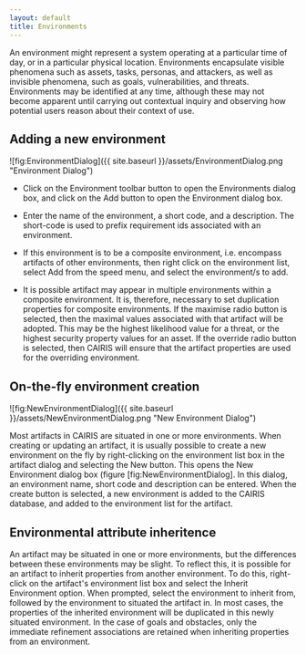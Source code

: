 ```yaml
---
layout: default
title: Environments
---
```


An environment might represent a system operating at a particular time of day, or in a particular physical location.  Environments encapsulate visible phenomena such as assets, tasks, personas, and attackers, as well as invisible phenomena, such as goals, vulnerabilities, and threats.  Environments may be identified at any time, although these may not become apparent until carrying out contextual inquiry and observing how potential users reason about their context of use.

## Adding a new environment ##

![fig:EnvironmentDialog]({{ site.baseurl }}/assets/EnvironmentDialog.png "Environment Dialog")

* Click on the Environment toolbar button to open the Environments dialog box, and click on the Add button to open the Environment dialog box.

* Enter the name of the environment, a short code, and a description.  The short-code is used to prefix requirement ids associated with an environment.

* If this environment is to be a composite environment, i.e. encompass artifacts of other environments, then right click on the environment list, select Add from the speed menu, and select the environment/s to add.

* It is possible artifact may appear in multiple environments within a composite environment.  It is, therefore, necessary to set duplication properties for composite environments.  If the maximise radio button is selected, then the maximal values associated with that artifact will be adopted.  This may be the highest likelihood value for a threat, or the highest security property values for an asset. If the override radio button is selected, then CAIRIS will ensure that the artifact properties are used for the overriding environment.

## On-the-fly environment creation ##

![fig:NewEnvironmentDialog]({{ site.baseurl }}/assets/NewEnvironmentDialog.png "New Environment Dialog")

Most artifacts in CAIRIS are situated in one or more environments.  When creating or updating an artifact, it is usually possible to create a new environment on the fly by right-clicking on the environment list box in the artifact dialog and selecting the New button.  This opens the New Environment dialog box (figure [fig:NewEnvironmentDialog].  In this dialog, an environment name, short code and description can be entered.  When the create button is selected, a new environment is added to the CAIRIS database, and added to the environment list for the artifact.

## Environmental attribute inheritence ##

An artifact may be situated in one or more environments, but the differences between these environments may be slight.  To reflect this, it is possible for an artifact to inherit properties from another environment.  To do this, right-click on the artifact's environment list box and select the Inherit Environment option.  When prompted, select the environment to inherit from, followed by the environment to situated the artifact in.  In most cases, the properties of the inherited environment will be duplicated in this newly situated environment.  In the case of goals and obstacles, only the immediate refinement associations are retained when inheriting properties from an environment.
